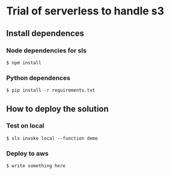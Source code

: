 # Trial of serverless to handle s3

## Install dependences
### Node dependencies for sls
```
$ npm install
```
### Python dependences
```
$ pip install -r requirements.txt
```

## How to deploy the solution
### Test on local
```
$ sls invoke local --function demo
```
### Deploy to aws
```
$ write something here
```